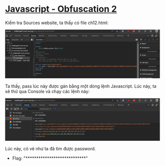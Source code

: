 # [Javascript - Obfuscation 2](https://www.root-me.org/en/Challenges/Web-Client/Javascript-Obfuscation-2)

Kiểm tra Sources website, ta thấy có file ch12.html:

![](./media/image1.png)

Ta thấy, pass lúc này được gán bằng một dòng lệnh Javascript. Lúc này, ta sẽ thử qua Console và chạy các lệnh này:

![](./media/image2.png)

Lúc này, có vẻ như ta đã tìm được password.

- Flag: "****************************"
